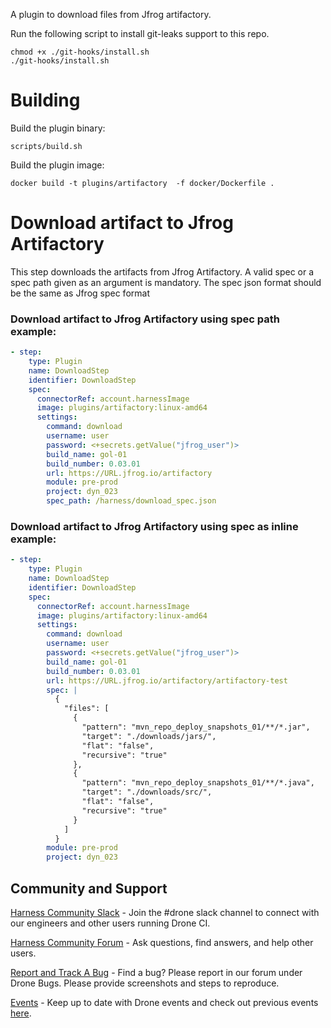 A plugin to download files from Jfrog artifactory.

Run the following script to install git-leaks support to this repo.
```
chmod +x ./git-hooks/install.sh
./git-hooks/install.sh
```

# Building

Build the plugin binary:

```text
scripts/build.sh
```

Build the plugin image:

```text
docker build -t plugins/artifactory  -f docker/Dockerfile .
```

#  Download artifact to Jfrog Artifactory
This step downloads the artifacts from Jfrog Artifactory.
A valid spec or a spec path given as an argument is mandatory.
The spec json format should be the same as Jfrog spec format

### Download artifact to Jfrog Artifactory using spec path example:
```yaml
- step:
    type: Plugin
    name: DownloadStep
    identifier: DownloadStep
    spec:
      connectorRef: account.harnessImage
      image: plugins/artifactory:linux-amd64
      settings:
        command: download
        username: user
        password: <+secrets.getValue("jfrog_user")>
        build_name: gol-01
        build_number: 0.03.01
        url: https://URL.jfrog.io/artifactory
        module: pre-prod
        project: dyn_023
        spec_path: /harness/download_spec.json
```

### Download artifact to Jfrog Artifactory using spec as inline example:
```yaml
- step:
    type: Plugin
    name: DownloadStep
    identifier: DownloadStep
    spec:
      connectorRef: account.harnessImage
      image: plugins/artifactory:linux-amd64
      settings:
        command: download
        username: user
        password: <+secrets.getValue("jfrog_user")>
        build_name: gol-01
        build_number: 0.03.01
        url: https://URL.jfrog.io/artifactory/artifactory-test 
        spec: |
          {
            "files": [
              {
                "pattern": "mvn_repo_deploy_snapshots_01/**/*.jar",
                "target": "./downloads/jars/",
                "flat": "false",
                "recursive": "true"
              },
              {
                "pattern": "mvn_repo_deploy_snapshots_01/**/*.java",
                "target": "./downloads/src/",
                "flat": "false",
                "recursive": "true"
              }
            ]
          } 
        module: pre-prod
        project: dyn_023
```

## Community and Support
[Harness Community Slack](https://join.slack.com/t/harnesscommunity/shared_invite/zt-y4hdqh7p-RVuEQyIl5Hcx4Ck8VCvzBw) - Join the #drone slack channel to connect with our engineers and other users running Drone CI.

[Harness Community Forum](https://community.harness.io/) - Ask questions, find answers, and help other users.

[Report and Track A Bug](https://community.harness.io/c/bugs/17) - Find a bug? Please report in our forum under Drone Bugs. Please provide screenshots and steps to reproduce. 

[Events](https://www.meetup.com/harness/) - Keep up to date with Drone events and check out previous events [here](https://www.youtube.com/watch?v=Oq34ImUGcHA&list=PLXsYHFsLmqf3zwelQDAKoVNmLeqcVsD9o).
